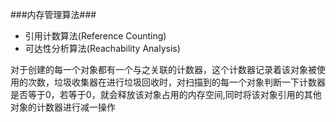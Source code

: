 ###内存管理算法###
* 引用计数算法(Reference Counting)
* 可达性分析算法(Reachability Analysis)




对于创建的每一个对象都有一个与之关联的计数器，这个计数器记录着该对象被使用的次数，垃圾收集器在进行垃圾回收时，对扫描到的每一个对象判断一下计数器是否等于0，若等于0，就会释放该对象占用的内存空间,同时将该对象引用的其他对象的计数器进行减一操作